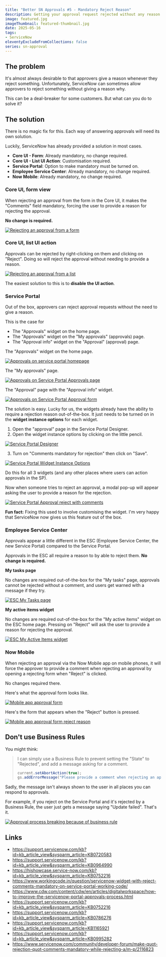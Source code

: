 ```yaml
---
title: "Better SN Approvals #5 - Mandatory Reject Reason"
description: Getting your approval request rejected without any reason feels terrible. Here's some times on how to force users to provide a reason when they are rejecting an approval request in ServiceNow.
image: featured.jpg
imageThumbnail: featured-thumbnail.jpg
date: 2025-05-16
tags:
- ServiceNow
eleventyExcludeFromCollections: false
series: sn-approval
---
```


## The problem 
It's almost always desirable to that approvers give a reason whenever they reject something. Unfortunately, ServiceNow can sometimes allow approvers to reject something without giving a reason why.

This can be a deal-breaker for some customers. But what can you do to solve it?

## The solution 
There is no magic fix for this. Each way of answering approvals will need its own solution. 

Luckily, ServiceNow has already provided a solution in most cases.

* **Core UI - Form**: Already mandatory, no change required.
* **Core UI - List UI Action**: Customisation required.
* **Service Portal**: Option to make mandatory must be turned on.
* **Employee Service Center**: Already mandatory, no change required.
* **Now Mobile**: Already mandatory, no change required.

### Core UI, form view 
When rejecting an approval from the form in the Core UI, it makes the "Comments" field mandatory, forcing the user to provide a reason for rejecting the approval. 

**No change is required.**

[![Rejecting an approval from a form](screenshot-core-ui-approval-form.png)](screenshot-core-ui-approval-form.png)

### Core UI, list UI action 
Approvals can be rejected by right-clicking on them and clicking on "Reject". Doing so will reject the approval without needing to provide a reason. 

[![Rejecting an approval from a list](screenshot-core-ui-approval-list.png)](screenshot-core-ui-approval-list.png)

The easiest solution to this is to **disable the UI action**. 

### Service Portal 
Out of the box, approvers can reject approval requests without the need to give a reason. 

This is the case for 
* The "Approvals" widget on the home page. 
* The "Approvals" widget on the "My approvals" (approvals) page. 
* The "Approval info" widget on the "Approval" (approval) page. 

The "Approvals" widget on the home page. 

[![Approvals on service portal homepage](screenshot-sp-homepage.png)](screenshot-sp-homepage.png)

The "My approvals" page. 

[![Approvals on Service Portal Approvals page](screenshot-sp-approvals.png)](screenshot-sp-approvals.png)

The "Approval" page with the "Approval info" widget. 

[![Approvals on Service Portal Approval form](screenshot-sp-approval.png)](screenshot-sp-approval.png)

The solution is easy. Lucky for us, the widgets already have the ability to require a rejection reason out-of-the-box. It just needs to be turned on in the **widget instance options** for each widget. 

1. Open the "approval" page in the Service Portal Designer. 
2. Open the widget instance options by clicking on the little pencil. 

[![Service Portal Designer](sp-form-designer.png)](sp-form-designer.png)

3. Turn on "Comments mandatory for rejection" then click on "Save". 

[![Service Portal Widget Instance Options](sp-widget-instance-options.png)](sp-widget-instance-options.png)

Do this for all 3 widgets (and any other places where users can action approvals in the SP). 

Now when someone tries to reject an approval, a modal pop-up will appear asking the user to provide a reason for the rejection. 

[![Service Portal Approval reject with comments](sp-approval-rejection.png)](sp-approval-rejection.png)

**Fun fact:** Fixing this used to involve customising the widget. I'm very happy that ServiceNow now gives us this feature out of the box. 

### Employee Service Center 
Approvals appear a little different in the ESC (Employee Service Center, the new Service Portal) compared to the Service Portal. 

Approvals in the ESC all require a reason to by able to reject them. **No change is required.**

**My tasks page** 

No changes are required out-of-the-box for the "My tasks" page, approvals cannot be rejected without a comment, and users get warned with a message if they try. 

[![ESC My Tasks page](esc-my-tasks.png)](esc-my-tasks.png)

**My active items widget** 

No changes are required out-of-the-box for the "My active items" widget on the ESC home page. Pressing on "Reject" will ask the user to provide a reason for rejecting the approval. 

[![ESC My Active Items widget](esc-my-active-items.png)](esc-my-active-items.png)

### Now Mobile 
When rejecting an approval via the Now Mobile app on mobile phones, it will force the approver to provide a comment when rejecting an approval by opening a rejecting form when "Reject" is clicked. 

No changes required there. 

Here's what the approval form looks like.  

[![Mobile app approval form](mobile-approval-form.jpeg)](mobile-approval-form.jpeg)

Here's the form that appears when the "Reject" button is pressed. 

[![Mobile app approval form reject reason](mobile-approval-reject-reason.jpeg)](mobile-approval-reject-reason.jpeg)

## Don't use Business Rules 
You might think: 

> I can simply use a Business Rule to prevent setting the "State" to "Rejected", and add a message asking for a comment. 
> ```js
> current.setAbortAction(true);
> gs.addErrorMessage("Please provide a comment when rejecting an approval");
> ``` 

Sadly, the message isn't always shown to the user in all places you can respond to approvals. 

For example, if you reject on the Service Portal and it's rejected by a Business Rule, the user just gets a message saying "Update failed". That's it. 

[![Approval process breaking because of business rule](business-rule-breaking-approval.png)](business-rule-breaking-approval.png)

## Links
* https://support.servicenow.com/kb?id=kb_article_view&sysparm_article=KB0720583
* https://support.servicenow.com/kb?id=kb_article_view&sysparm_article=KB0964990 
* https://hishowcase.service-now.com/kb?id=kb_article_view&sysparm_article=KB0752216 
* https://www.workingcode.in/question/servicenow-widget-with-reject-comments-mandatory-on-service-portal-working-code/ 
* https://www.cdw.com/content/cdw/en/articles/digitalworkspace/how-to-improve-the-servicenow-portal-approvals-process.html 
* https://support.servicenow.com/kb?id=kb_article_view&sysparm_article=KB0752216 
* https://support.servicenow.com/kb?id=kb_article_view&sysparm_article=KB0786276 
* https://support.servicenow.com/kb?id=kb_article_view&sysparm_article=KB1165921 
* https://support.servicenow.com/kb?id=kb_article_view&sysparm_article=KB0995282 
* https://www.servicenow.com/community/developer-forum/make-quot-rejection-quot-comments-mandatory-while-rejecting-a/m-p/2116823 